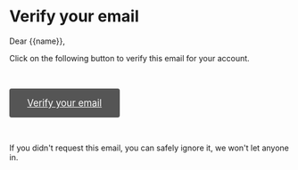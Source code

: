 # Verify your email

Dear {{name}},

Click on the following button to verify this email for your account.

<a style="background: #555; padding: 1rem 2rem; font-size: 120%; color: #fff; display: inline-block; margin: 2rem auto; border-radius: 0.25rem" href="{{frontendUrl}}/auth/token?subject=email-verify&token={{token}}">Verify your email</a>

If you didn't request this email, you can safely ignore it, we won't let anyone in.
